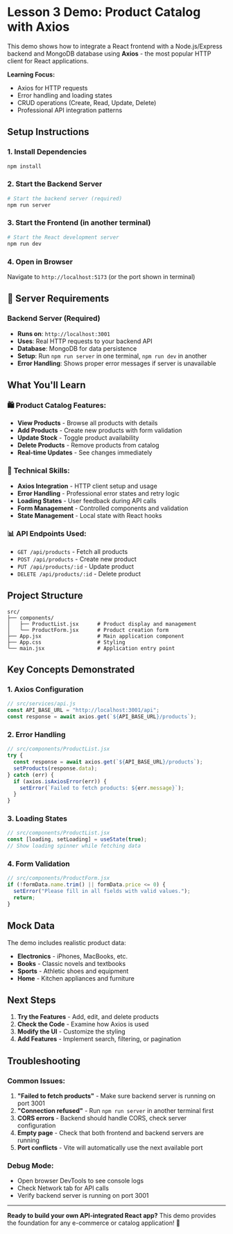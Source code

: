 # Lesson 3 Demo: Product Catalog with Axios

This demo shows how to integrate a React frontend with a Node.js/Express backend and MongoDB database using **Axios** - the most popular HTTP client for React applications.

**Learning Focus:**
- Axios for HTTP requests
- Error handling and loading states
- CRUD operations (Create, Read, Update, Delete)
- Professional API integration patterns

## Setup Instructions

### 1. Install Dependencies
```bash
npm install
```

### 2. Start the Backend Server
```bash
# Start the backend server (required)
npm run server
```

### 3. Start the Frontend (in another terminal)
```bash
# Start the React development server
npm run dev
```

### 4. Open in Browser
Navigate to `http://localhost:5173` (or the port shown in terminal)

## 🚀 **Server Requirements**

### **Backend Server** (Required)
- **Runs on**: `http://localhost:3001`
- **Uses**: Real HTTP requests to your backend API
- **Database**: MongoDB for data persistence
- **Setup**: Run `npm run server` in one terminal, `npm run dev` in another
- **Error Handling**: Shows proper error messages if server is unavailable

## What You'll Learn

### 🛍️ **Product Catalog Features:**
- **View Products** - Browse all products with details
- **Add Products** - Create new products with form validation
- **Update Stock** - Toggle product availability
- **Delete Products** - Remove products from catalog
- **Real-time Updates** - See changes immediately

### 🔧 **Technical Skills:**
- **Axios Integration** - HTTP client setup and usage
- **Error Handling** - Professional error states and retry logic
- **Loading States** - User feedback during API calls
- **Form Management** - Controlled components and validation
- **State Management** - Local state with React hooks

### 📊 **API Endpoints Used:**
- `GET /api/products` - Fetch all products
- `POST /api/products` - Create new product
- `PUT /api/products/:id` - Update product
- `DELETE /api/products/:id` - Delete product

## Project Structure

```
src/
├── components/
│   ├── ProductList.jsx      # Product display and management
│   └── ProductForm.jsx      # Product creation form
├── App.jsx                  # Main application component
├── App.css                  # Styling
└── main.jsx                 # Application entry point
```

## Key Concepts Demonstrated

### 1. **Axios Configuration**
```javascript
// src/services/api.js
const API_BASE_URL = "http://localhost:3001/api";
const response = await axios.get(`${API_BASE_URL}/products`);
```

### 2. **Error Handling**
```javascript
// src/components/ProductList.jsx
try {
  const response = await axios.get(`${API_BASE_URL}/products`);
  setProducts(response.data);
} catch (err) {
  if (axios.isAxiosError(err)) {
    setError(`Failed to fetch products: ${err.message}`);
  }
}
```

### 3. **Loading States**
```javascript
// src/components/ProductList.jsx
const [loading, setLoading] = useState(true);
// Show loading spinner while fetching data
```

### 4. **Form Validation**
```javascript
// src/components/ProductForm.jsx
if (!formData.name.trim() || formData.price <= 0) {
  setError("Please fill in all fields with valid values.");
  return;
}
```

## Mock Data

The demo includes realistic product data:
- **Electronics** - iPhones, MacBooks, etc.
- **Books** - Classic novels and textbooks
- **Sports** - Athletic shoes and equipment
- **Home** - Kitchen appliances and furniture

## Next Steps

1. **Try the Features** - Add, edit, and delete products
2. **Check the Code** - Examine how Axios is used
3. **Modify the UI** - Customize the styling
4. **Add Features** - Implement search, filtering, or pagination

## Troubleshooting

### Common Issues:

1. **"Failed to fetch products"** - Make sure backend server is running on port 3001
2. **"Connection refused"** - Run `npm run server` in another terminal first
3. **CORS errors** - Backend should handle CORS, check server configuration
4. **Empty page** - Check that both frontend and backend servers are running
5. **Port conflicts** - Vite will automatically use the next available port

### Debug Mode:
- Open browser DevTools to see console logs
- Check Network tab for API calls
- Verify backend server is running on port 3001

---

**Ready to build your own API-integrated React app?** This demo provides the foundation for any e-commerce or catalog application! 🚀
